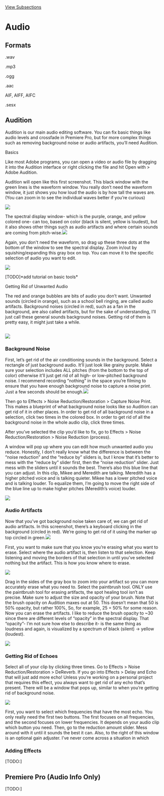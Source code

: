 [View Subsections](5665e877-99f4-40b5-8dc2-d063c3d121b6)

Audio
=====

Formats
-------

.wav

.mp3

.ogg

.aac

AIF, AIFF, AIFC

.sesx

Audition
--------

Audition is our main audio editing software. You can fix basic things like audio levels and crossfade in Premiere Pro, but for more complex things such as removing background noise or audio artifacts, you’ll need Audition.

Basics

Like most Adobe programs, you can open a video or audio file by dragging it into the Audition interface or right clicking the file and hit Open with > Adobe Audition.

Audition will open like this first screenshot. This black window with the green lines is the waveform window. You really don’t need the waveform window, it just shows you how loud the audio is by how tall the waves are. (You can zoom in to see the individual waves better if you’re curious)

![](images/image55.png)

The spectral display window- which is the purple, orange, and yellow colored one- can too, based on color (black is silent, yellow is loudest), but it also shows other things such as audio artifacts and where certain sounds are coming from pitch-wise.![](images/image27.png)

Again, you don't need the waveform, so drag up these three dots at the bottom of the window to see the spectral display. Zoom in/out by squishing/expanding this gray box on top. You can move it to the specific selection of audio you want to edit.

![](images/image11.png)

\[TODO\]\*add tutorial on basic tools\*

Getting Rid of Unwanted Audio

The red and orange bubbles are bits of audio you don’t want. Unwanted sounds (circled in orange), such as a school bell ringing, are called audio artifacts. Background noises (circled in red), such as a fan in the background, are also called artifacts, but for the sake of understanding, I’ll just call these general sounds background noises. Getting rid of them is pretty easy, it might just take a while.

![](images/image34.png)
-----------------------

### Background Noise

First, let’s get rid of the air conditioning sounds in the background. Select a rectangle of just background audio. It’ll just look like grainy purple. Make sure your selection includes ALL pitches (from the bottom to the top of color) otherwise it’ll just get rid of all high- or low-pitched background noise. I recommend recording “nothing” in the space you’re filming to ensure that you have enough background noise to capture a noise print. Just a few seconds should be enough.![](images/image12.png)

Then go to Effects > Noise Reduction/Restoration > Capture Noise Print. This makes a blueprint of what background noise looks like so Audition can get rid of it in other places. In order to get rid of all background noise in a selection, click two times in the colored box. In order to get rid of all the background noise in the whole audio clip, click three times.

After you’ve selected the clip you’d like to fix, go to Effects > Noise Reduction/Restoration > Noise Reduction (process).

A window will pop up where you can edit how much unwanted audio you reduce. Honestly, I don’t really know what the difference is between the “noise reduction” and the “reduce by” sliders is, but I know that it’s better to mess with the “reduce by” slider first, then the “noise reduction” slider. Just mess with the sliders until it sounds the best. There’s also this blue line that you can adjust. In this clip, Mikee and Meredith are talking. Meredith has a higher pitched voice and is talking quieter. Mikee has a lower pitched voice and is talking louder. To equalize them, I’m going to move the right side of the blue line up to make higher pitches (Meredith’s voice) louder.

![](images/image10.png)

### Audio Artifacts

Now that you’ve got background noise taken care of, we can get rid of audio artifacts. In this screenshot, there’s a keyboard clicking in the background (circled in red). We’re going to get rid of it using the marker up top circled in green.![](images/image33.png)

First, you want to make sure that you know you’re erasing what you want to erase. Select where the audio artifact is, then listen to that selection. Keep listening and moving the borders of that selection in until you’ve selected nothing but the artifact. This is how you know where to erase.

![](images/image72.png)

Drag in the sides of the gray box to zoom into your artifact so you can more accurately erase what you need to. Select the paintbrush tool. ONLY use the paintbrush tool for erasing artifacts, the spot healing tool isn’t as precise. Make sure to adjust the size and opacity of your brush. Note that the brush opacity on Audition maxes out at 50. This doesn’t mean that 50 is 50% opacity, but rather 100%, So, for example, 25 = 50% for some reason. Now you can erase the artifacts. I like to reduce the brush opacity to ~30 since there are different levels of “opacity” in the spectral display. That “opacity”- I’m not sure how else to describe it- is the same thing as loudness and again, is visualized by a spectrum of black (silent) -> yellow (loudest).

![](images/image87.png)

### Getting Rid of Echoes

Select all of your clip by clicking three times. Go to Effects > Noise Reduction/Restoration > DeReverb. If you go into Effects > Delay and Echo that will just add more echo! Unless you’re working on a personal project that requires this effect, you always want to get rid of any echo that’s present. There will be a window that pops up, similar to when you’re getting rid of background noise.

![](images/image44.png)

First, you want to select which frequencies that have the most echo. You only really need the first two buttons. The first focuses on all frequencies, and the second focuses on lower frequencies. It depends on your audio clip which button you need. Then, go to the reduction amount slider. Mess around with it until it sounds the best it can. Also, to the right of this window is an optional gain adjuster. I’ve never come across a situation in which

### Adding Effects

\[TODO:\]

Premiere Pro (Audio Info Only)
------------------------------

\[TODO:\]